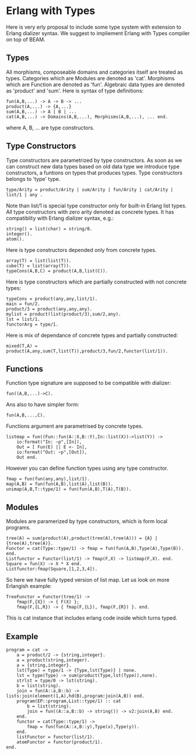 
Erlang with Types
=================

Here is very erly proposal to include some type system with
extension to Erlang dializer syntax. We suggest to impliement
Erlang with Types compiler on top of BEAM.

Types
-----

All morphisms, composeable domains and categories itself are treated as types.
Categories which are Modules are denoted as 'cat'. Morphisms which are
Function are denoted as 'fun'. Algebraic data types are denoted
as 'product' and 'sum'. Here is syntax of type definitions:

    fun(A,B,...) -> A -> B -> ...
    product(A,...) -> {A,...}
    sum(A,B,...) -> A | B | ...
    cat(A,B,...) -> Domains(A,B,...), Morphisms(A,B,...), ... end.

where A, B, ... are type constructors.

Type Constructors
-----------------

Type constructors are parametrized by type constructors.
As soon as we can construct new data types based on old data type we introduce
type constructors, a funtions on types that produces types.
Type constructors belongs to 'type' type.

    type/Arity = product/Arity | sum/Arity | fun/Arity | cat/Arity | list/1 | any .

Note than list/1 is special type constructor only for built-in Erlang list types.
All type constructors with zero arity denoted as concrete types. It has 
compatiblity with Erlang dializer syntax, e.g.:

    string() = list(char) = string/0.
    integer().
    atom().

Here is type constructors depended only from concrete types.

    array(T) = list(list(T)).
    cube(T) = list(array(T)).
    typeCons(A,B,C) = product(A,B,list(C)).

Here is type constructors which are partially constructed with not concrete types:

    typeCons = product(any,any,list/1).
    main = fun/2.
    product/3 = product(any,any,any).
    mylist = product(list(product/3),sum/2,any).
    lst = list/1.
    functorArg = type/1.

Here is mix of dependance of concrete types and partially constructed:

    mixed(T,A) = product(A,any,sum(T,list(T)),product/3,fun/2,functor(list/1)).

Functions
---------

Function type signature are supposed to be compatible with dializer:

    fun((A,B,...)->C).

Ans also to have simpler form:

    fun(A,B,...,C).

Functions argument are parametrised by concrete types.

    listmap = fun((Fun::fun(A::X,B::Y),In::list(X))->list(Y)) ->
        io:format("In: ~p",[In]),
        Out = [ Fun(E) || E <- In],
        io:format("Out: ~p",[Out]),
        Out end.

However you can define function types using any type constructor.

    fmap = fun(fun(any,any),list/1).
    map(A,B) = fun(fun(A,B),list(A),list(B)).
    unimap(A,B,T::type/1) = fun(fun(A,B),T(A),T(B)).

Modules
-------

Modules are paramerized by type constructors, which is form local programs.

    tree(A) = sum(product(A),product(tree(A),tree(A))) = {A} | {tree(A),tree(A)}.
    Functor = cat(Type::type/1) -> fmap = fun(fun(A,B),Type(A),Type(B)). end.
    Listfunctor = Functor(list/1) -> fmap(F,X) -> listmap(F,X). end.
    Square = fun(X) -> X * X end.
    Listfunctor:fmap(Square,[1,2,3,4]).

So here we have fully typed version of list map. Let us look on more Erlangish
example:

    TreeFunctor = Functor(tree/1) ->
        fmap(F,{X}) -> { F(X) };
        fmap(F,{L,R}) -> { fmap(F,{L}), fmap(F,{R}) }. end.

This is cat instance that includes erlang code inside which turns typed.

Example
-------

    program = cat ->
        a = product/2 -> {string,integer}.
        a = product(string,integer).
        a = {string,integer}.
        lst(Type) = type/1 -> {Type,lst(Type)} | none.
        lst = type(Type) -> sum(product(Type,lst(Type)),none).
        strlst = type/0 -> lst(string).
        b = list(string).
        join = fun(A::a,B::b) -> lists:join(element(1,A),hd(B),program:join(A,B)) end.
        program(EP::program,List::type/1) :: cat
            b = list(string).
            join = fun((A::a,B::b) -> string()) -> v2:join(A,B) end.
        end.
        functor = cat(Type::type/1) ->
            fmap = fun(fun(A::x,B::y),Type(x),Type(y)).
        end.
        listFunctor = functor(list/1).
        atomFunctor = functor(product/1).
    end.
